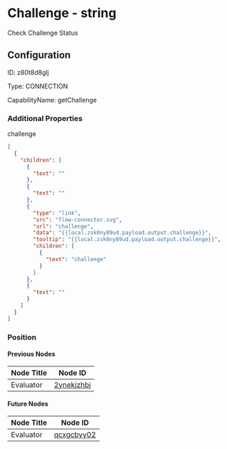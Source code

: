 # Challenge - string 
Check Challenge Status
## Configuration
ID:  z80t8d8glj

Type: CONNECTION 

CapabilityName: getChallenge






### Additional Properties
challenge
```json 
[
  {
    "children": [
      {
        "text": ""
      },
      {
        "text": ""
      },
      {
        "type": "link",
        "src": "flow-connector.svg",
        "url": "challenge",
        "data": "{{local.zsk0ny89ud.payload.output.challenge}}",
        "tooltip": "{{local.zsk0ny89ud.payload.output.challenge}}",
        "children": [
          {
            "text": "challenge"
          }
        ]
      },
      {
        "text": ""
      }
    ]
  }
]
```





### Position

#### Previous Nodes
| Node Title | Node ID |
| :------------- | ------------ |
| Evaluator | [2ynekjzhbj](./2ynekjzhbj.md) | 
 
 #### Future Nodes
| Node Title | Node ID |
| :------------- | ------------ |
| Evaluator |[qcxgcbyy02](./qcxgcbyy02.md) | 